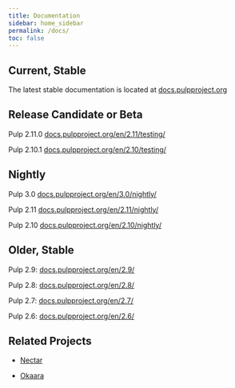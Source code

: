 ```yaml
---
title: Documentation
sidebar: home_sidebar
permalink: /docs/
toc: false
---
```


## Current, Stable

The latest stable documentation is located at [docs.pulpproject.org](http://docs.pulpproject.org)


## Release Candidate or Beta

Pulp 2.11.0 [docs.pulpproject.org/en/2.11/testing/](http://docs.pulpproject.org/en/2.11/testing/)

Pulp 2.10.1 [docs.pulpproject.org/en/2.10/testing/](http://docs.pulpproject.org/en/2.10/testing/)


## Nightly

Pulp 3.0 [docs.pulpproject.org/en/3.0/nightly/](http://docs.pulpproject.org/en/3.0/nightly/)

Pulp 2.11 [docs.pulpproject.org/en/2.11/nightly/](http://docs.pulpproject.org/en/2.11/nightly/)

Pulp 2.10 [docs.pulpproject.org/en/2.10/nightly/](http://docs.pulpproject.org/en/2.10/nightly/)


## Older, Stable

Pulp 2.9: [docs.pulpproject.org/en/2.9/](http://docs.pulpproject.org/en/2.9/)

Pulp 2.8: [docs.pulpproject.org/en/2.8/](http://docs.pulpproject.org/en/2.8/)

Pulp 2.7: [docs.pulpproject.org/en/2.7/](http://docs.pulpproject.org/en/2.7/)

Pulp 2.6: [docs.pulpproject.org/en/2.6/](http://docs.pulpproject.org/en/2.6/)


## Related Projects

* [Nectar](http://nectar.readthedocs.org/en/latest/)

* [Okaara](http://okaara.readthedocs.org/en/latest/)
